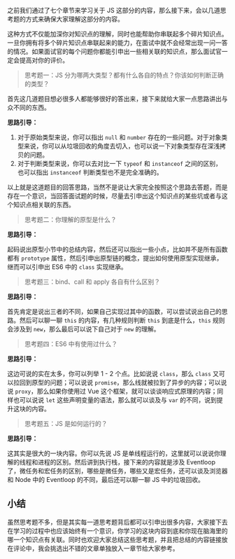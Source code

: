之前我们通过了七个章节来学习关于 JS 这部分的内容，那么接下来，会以几道思考题的方式来确保大家理解这部分的内容。

这种方式不仅能加深你对知识点的理解，同时也能帮助你串联起多个碎片知识点。一旦你拥有将多个碎片知识点串联起来的能力，在面试中就不会经常出现一问一答的情况。如果面试官的每个问题你都能引申出一些相关联的知识点，那么面试官一定会提高对你的评价。

> 思考题一：JS 分为哪两大类型？都有什么各自的特点？你该如何判断正确的类型？

首先这几道题目想必很多人都能够很好的答出来，接下来就给大家一点思路讲出与众不同的东西。

**思路引导：**

1.  对于原始类型来说，你可以指出 `null` 和 `number` 存在的一些问题。对于对象类型来说，你可以从垃圾回收的角度去切入，也可以说一下对象类型存在深浅拷贝的问题。
2.  对于判断类型来说，你可以去对比一下 `typeof` 和 `instanceof` 之间的区别，也可以指出 `instanceof` 判断类型也不是完全准确的。

以上就是这道题目的回答思路，当然不是说让大家完全按照这个思路去答题，而是存在一个意识，当回答面试题的时候，尽量去引申出这个知识点的某些坑或者与这个知识点相关联的东西。

> 思考题二：你理解的原型是什么？

**思路引导：**

起码说出原型小节中的总结内容，然后还可以指出一些小点，比如并不是所有函数都有 `prototype` 属性，然后引申出原型链的概念，提出如何使用原型实现继承，继而可以引申出 ES6 中的 `class` 实现继承。

> 思考题三：bind、call 和 apply 各自有什么区别？

**思路引导：**

首先肯定是说出三者的不同，如果自己实现过其中的函数，可以尝试说出自己的思路。然后可以聊一聊 `this` 的内容，有几种规则判断 `this` 到底是什么，`this` 规则会涉及到 `new`，那么最后可以说下自己对于 `new` 的理解。

> 思考题四：ES6 中有使用过什么？

**思路引导：**

这边可说的实在太多，你可以列举 1 - 2 个点。比如说说 `class`，那么 `class` 又可以拉回到原型的问题；可以说说 `promise`，那么线就被拉到了异步的内容；可以说说 `proxy`，那么如果你使用过 Vue 这个框架，就可以谈谈响应式原理的内容；同样也可以说说 `let` 这些声明变量的语法，那么就可以谈及与 `var` 的不同，说到提升这块的内容。

> 思考题五：JS 是如何运行的？

**思路引导：**

这其实是很大的一块内容。你可以先说 JS 是单线程运行的，这里就可以说说你理解的线程和进程的区别。然后讲到执行栈，接下来的内容就是涉及 Eventloop 了，微任务和宏任务的区别，哪些是微任务，哪些又是宏任务，还可以谈及浏览器和 Node 中的 Eventloop 的不同，最后还可以聊一聊 JS 中的垃圾回收。

小结
--

虽然思考题不多，但是其实每一道思考题背后都可以引申出很多内容，大家接下去在学习的过程中也应该始终有一个意识，你学习的这块内容到底和你现在脑海里的哪一个知识点有关联。同时也欢迎大家总结这些思考题，并且把总结的内容链接放在评论中，我会挑选出不错的文章单独放入一章节给大家参考。